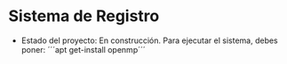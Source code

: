 <h1> Sistema de Registro </h1>

- Estado del proyecto: En construcción.
  Para ejecutar el sistema, debes poner:
  ´´´apt get-install openmp´´´
